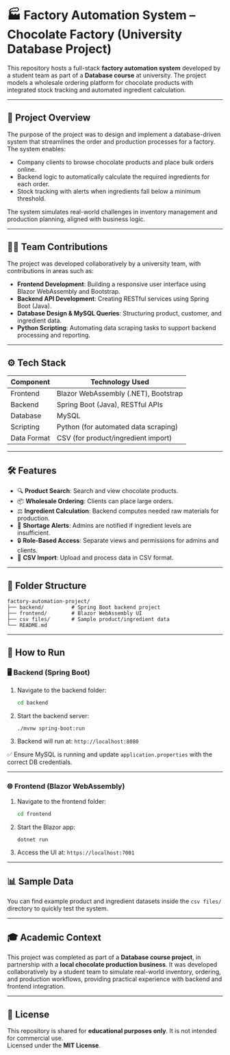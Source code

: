 
# 🏭 Factory Automation System – Chocolate Factory (University Database Project)

This repository hosts a full-stack **factory automation system** developed by a student team as part of a **Database course** at university. The project models a wholesale ordering platform for chocolate products with integrated stock tracking and automated ingredient calculation.

---

## 📌 Project Overview

The purpose of the project was to design and implement a database-driven system that streamlines the order and production processes for a factory. The system enables:

- Company clients to browse chocolate products and place bulk orders online.
- Backend logic to automatically calculate the required ingredients for each order.
- Stock tracking with alerts when ingredients fall below a minimum threshold.

The system simulates real-world challenges in inventory management and production planning, aligned with business logic.

---

## 👨‍💻 Team Contributions

The project was developed collaboratively by a university team, with contributions in areas such as:

- **Frontend Development**: Building a responsive user interface using Blazor WebAssembly and Bootstrap.
- **Backend API Development**: Creating RESTful services using Spring Boot (Java).
- **Database Design & MySQL Queries**: Structuring product, customer, and ingredient data.
- **Python Scripting**: Automating data scraping tasks to support backend processing and reporting.

---

## ⚙️ Tech Stack

| Component   | Technology Used                         |
|-------------|------------------------------------------|
| Frontend    | Blazor WebAssembly (.NET), Bootstrap     |
| Backend     | Spring Boot (Java), RESTful APIs         |
| Database    | MySQL                                    |
| Scripting   | Python (for automated data scraping)     |
| Data Format | CSV (for product/ingredient import)      |

---

## 🛠️ Features

- 🔍 **Product Search**: Search and view chocolate products.
- 📦 **Wholesale Ordering**: Clients can place large orders.
- ⚖️ **Ingredient Calculation**: Backend computes needed raw materials for production.
- 🚨 **Shortage Alerts**: Admins are notified if ingredient levels are insufficient.
- 🔒 **Role-Based Access**: Separate views and permissions for admins and clients.
- 📄 **CSV Import**: Upload and process data in CSV format.

---

## 📁 Folder Structure

```
factory-automation-project/
├── backend/         # Spring Boot backend project
├── frontend/        # Blazor WebAssembly UI
├── csv files/       # Sample product/ingredient data
└── README.md
```

---

## 🚀 How to Run

### 🖥 Backend (Spring Boot)
1. Navigate to the backend folder:
   ```bash
   cd backend
   ```
2. Start the backend server:
   ```bash
   ./mvnw spring-boot:run
   ```
3. Backend will run at: `http://localhost:8080`

✅ Ensure MySQL is running and update `application.properties` with the correct DB credentials.

---

### 🌐 Frontend (Blazor WebAssembly)
1. Navigate to the frontend folder:
   ```bash
   cd frontend
   ```
2. Start the Blazor app:
   ```bash
   dotnet run
   ```
3. Access the UI at: `https://localhost:7001`

---

## 📊 Sample Data

You can find example product and ingredient datasets inside the `csv files/` directory to quickly test the system.

---

## 🎓 Academic Context

This project was completed as part of a **Database course project**, in partnership with a **local chocolate production business**. It was developed collaboratively by a student team to simulate real-world inventory, ordering, and production workflows, providing practical experience with backend and frontend integration.

---

## 📜 License

This repository is shared for **educational purposes only**. It is not intended for commercial use.  
Licensed under the **MIT License**.
